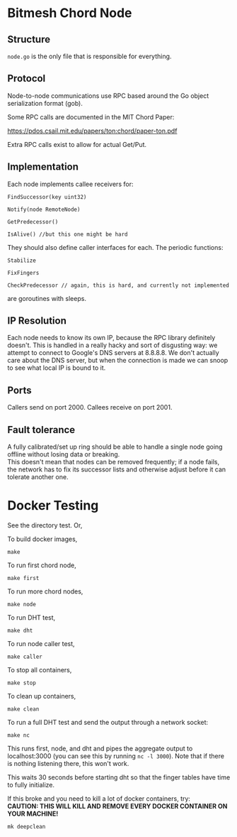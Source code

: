 # Bitmesh Chord Node
## Structure
```node.go``` is the only file that is responsible for everything.
## Protocol
Node-to-node communications use RPC based around the Go object serialization format (gob).

Some RPC calls are documented in the MIT Chord Paper:

https://pdos.csail.mit.edu/papers/ton:chord/paper-ton.pdf

Extra RPC calls exist to allow for actual Get/Put.
## Implementation
Each node implements callee receivers for:

```FindSuccessor(key uint32)```

```Notify(node RemoteNode)```

```GetPredecessor()```

```IsAlive() //but this one might be hard```

They should also define caller interfaces for each. The periodic functions:

```Stabilize```

```FixFingers```

```CheckPredecessor // again, this is hard, and currently not implemented```

are goroutines with sleeps.

## IP Resolution
Each node needs to know its own IP, because the RPC library definitely doesn't.
This is handled in a really hacky and sort of disgusting way: we attempt to connect to Google's DNS servers at 8.8.8.8.
We don't actually care about the DNS server, but when the connection is made we can snoop to see what local IP is bound to it.

## Ports
Callers send on port 2000.
Callees receive on port 2001.

## Fault tolerance
A fully calibrated/set up ring should be able to handle a single node going offline without losing data or breaking.<br>
This doesn't mean that nodes can be removed frequently; if a node fails, the network has to fix its successor lists and otherwise adjust before it can tolerate another one.

# Docker Testing
See the directory test. Or,

To build docker images,
```
make
```

To run first chord node,
```
make first
```

To run more chord nodes,
```
make node
```

To run DHT test,
```
make dht
```

To run node caller test,
```
make caller
```

To stop all containers,
```
make stop
```

To clean up containers,
```
make clean
```

To run a full DHT test and send the output through a network socket:
```
make nc
```
This runs first, node, and dht and pipes the aggregate output to localhost:3000 (you can see this by running ```nc -l 3000```). Note that if there is nothing listening there, this won't work.

This waits 30 seconds before starting dht so that the finger tables have time to fully initialize.

If this broke and you need to kill a lot of docker containers, try:<br>
**CAUTION: THIS WILL KILL AND REMOVE EVERY DOCKER CONTAINER ON YOUR MACHINE!**
```
mk deepclean
```
